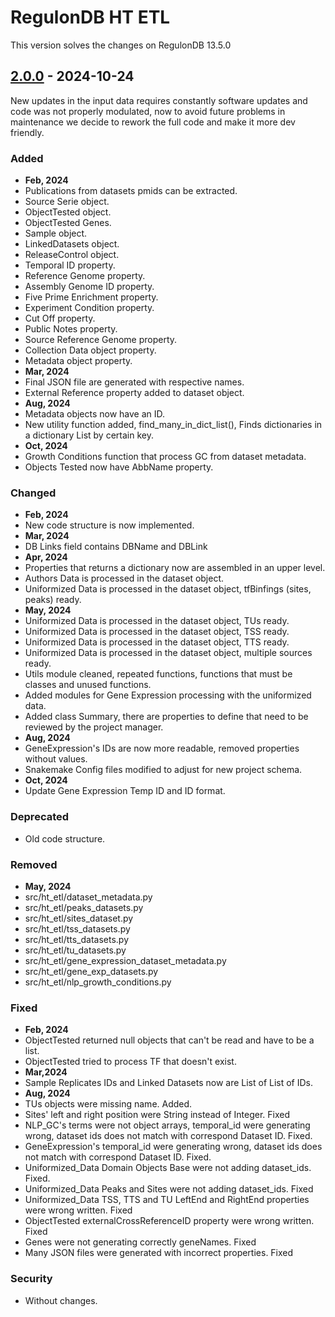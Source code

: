 # RegulonDB HT ETL

This version solves the changes on RegulonDB 13.5.0

## [2.0.0](https://github.com/regulondbunam/RegulonDBHT-ETL/releases/tag/2.0.0) - 2024-10-24
New updates in the input data requires constantly software updates and code was not properly modulated, now to avoid future problems in maintenance we decide to rework the full code and make it more dev friendly.

### Added

- **Feb, 2024**
- Publications from datasets pmids can be extracted.
- Source Serie object.
- ObjectTested object.
- ObjectTested Genes.
- Sample object.
- LinkedDatasets object.
- ReleaseControl object.
- Temporal ID property.
- Reference Genome property.
- Assembly Genome ID property.
- Five Prime Enrichment property.
- Experiment Condition property.
- Cut Off property.
- Public Notes property.
- Source Reference Genome property.
- Collection Data object property.
- Metadata object property.
- **Mar, 2024**
- Final JSON file are generated with respective names.
- External Reference property added to dataset object.
- **Aug, 2024**
- Metadata objects now have an ID.
- New utility function added, find_many_in_dict_list(), Finds dictionaries in a dictionary List by certain key.
- **Oct, 2024**
- Growth Conditions function that process GC from dataset metadata.
- Objects Tested now have AbbName property.

### Changed

- **Feb, 2024**
- New code structure is now implemented.
- **Mar, 2024**
- DB Links field contains DBName and DBLink
- **Apr, 2024**
- Properties that returns a dictionary now are assembled in an upper level.
- Authors Data is processed in the dataset object.
- Uniformized Data is processed in the dataset object, tfBinfings (sites, peaks) ready.
- **May, 2024**
- Uniformized Data is processed in the dataset object, TUs ready.
- Uniformized Data is processed in the dataset object, TSS ready.
- Uniformized Data is processed in the dataset object, TTS ready.
- Uniformized Data is processed in the dataset object, multiple sources ready.
- Utils module cleaned, repeated functions, functions that must be classes and unused functions.
- Added modules for Gene Expression processing with the uniformized data.
- Added class Summary, there are properties to define that need to be reviewed by the project manager.
- **Aug, 2024**
- GeneExpression's IDs are now more readable, removed properties without values.
- Snakemake Config files modified to adjust for new project schema.
- **Oct, 2024**
- Update Gene Expression Temp ID and ID format.

### Deprecated

- Old code structure.

### Removed

- **May, 2024**
- src/ht_etl/dataset_metadata.py
- src/ht_etl/peaks_datasets.py
- src/ht_etl/sites_dataset.py
- src/ht_etl/tss_datasets.py
- src/ht_etl/tts_datasets.py
- src/ht_etl/tu_datasets.py
- src/ht_etl/gene_expression_dataset_metadata.py
- src/ht_etl/gene_exp_datasets.py
- src/ht_etl/nlp_growth_conditions.py

### Fixed

- **Feb, 2024**
- ObjectTested returned null objects that can't be read and have to be a list.
- ObjectTested tried to process TF that doesn't exist.
- **Mar,2024**
- Sample Replicates IDs and Linked Datasets now are List of List of IDs.
- **Aug, 2024**
- TUs objects were missing name. Added.
- Sites' left and right position were String instead of Integer. Fixed
- NLP_GC's terms were not object arrays, temporal_id were generating wrong, dataset ids does not match with correspond Dataset ID. Fixed.
- GeneExpression's temporal_id were generating wrong, dataset ids does not match with correspond Dataset ID. Fixed.
- Uniformized_Data Domain Objects Base were not adding dataset_ids. Fixed.
- Uniformized_Data Peaks and Sites were not adding dataset_ids. Fixed
- Uniformized_Data TSS, TTS and TU LeftEnd and RightEnd properties were wrong written. Fixed
- ObjectTested externalCrossReferenceID property were wrong written. Fixed
- Genes were not generating correctly geneNames. Fixed
- Many JSON files were generated with incorrect properties. Fixed

### Security

- Without changes.
